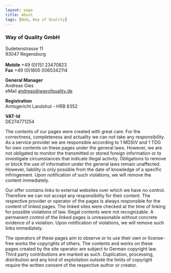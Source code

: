 ```yaml
---
layout: page
title: About
tags: [WoQ, Way of Quality]
---
```


### Way of Quality GmbH

Sudetenstrasse 11 <br/>
93047 Regensburg  <br/>
<br/>
__Mobile__   +49 (0)151 23470823    <br/>
__Fax__      +49 (0)1805 0065342114 <br/>

__General Manager__ <br/>
Andreas Gies <br/>
eMail [andreas@wayofquality.de](mailto:andreas@wayofquality.de)

__Registration__ <br/>
Amtsgericht Landshut - HRB 8352

__VAT-Id__ <br/>
DE274771254

The contents of our pages were created with great care. For the correctness, completeness and actuality we can not take any responsibility. As a service provider we are responsible according to 1 MDStV and 1 TDG for own contents on these pages under the general laws. However, we are not obligated to monitor the transmitted or stored foreign information or to investigate circumstances that indicate illegal activity. Obligations to remove or block the use of information under the general laws remain unaffected. However, liability is only possible from the date of knowledge of a specific infringement. Upon notification of such violations, we will remove the content immediately.

Our offer contains links to external websites over which we have no control. Therefore we can not accept any responsibility for their content. The respective provider or operator of the pages is always responsible for the content of linked pages. The linked sites were checked at the time of linking for possible violations of law. Illegal contents were not recognizable. A permanent control of the linked pages is unreasonable without concrete evidence of a violation. Upon notification of violations, we will remove such links immediately.

The operators of these pages aim to observe or to use their own or license-free works the copyrights of others. The contents and works on these pages created by the site operator are subject to German copyright law. Third party contributions are marked as such. Duplication, processing, distribution and any kind of exploitation outside the limits of copyright require the written consent of the respective author or creator.
